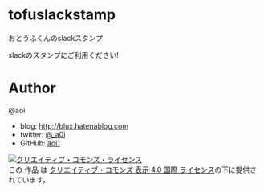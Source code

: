 # tofuslackstamp
おとうふくんのslackスタンプ

slackのスタンプにご利用ください!

# Author
@aoi
* blog: http://blux.hatenablog.com
* twitter: [@_a0i](https://twitter.com/_a0i)
* GitHub: [aoi1](https://github.com/aoi1)


<a rel="license" href="http://creativecommons.org/licenses/by/4.0/"><img alt="クリエイティブ・コモンズ・ライセンス" style="border-width:0" src="https://i.creativecommons.org/l/by/4.0/88x31.png" /></a><br />この 作品 は <a rel="license" href="http://creativecommons.org/licenses/by/4.0/">クリエイティブ・コモンズ 表示 4.0 国際 ライセンス</a>の下に提供されています。
